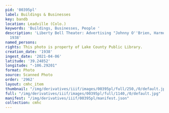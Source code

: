 ```yaml
---
pid: '00395pl'
label: Buildings & Businesses
key: bandb
location: Leadville (Colo.)
keywords: 'Buildings, Businesses, People '
description: 'Liberty Bell Theater: Advertising "Johnny O''Brien, Harmonica Hi Hats",
  1938'
named_persons: 
rights: This photo is property of Lake County Public Library.
creation_date: '1938'
ingest_date: '2021-04-06'
latitude: '39.24852'
longitude: "-106.29201"
format: Photo
source: Scanned Photo
order: '2962'
layout: cmhc_item
thumbnail: "/img/derivatives/iiif/images/00395pl/full/250,/0/default.jpg"
full: "/img/derivatives/iiif/images/00395pl/full/1140,/0/default.jpg"
manifest: "/img/derivatives/iiif/00395pl/manifest.json"
collection: cmhc
---
```

